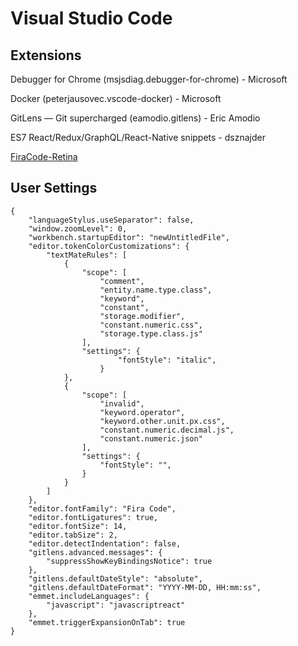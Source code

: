 # Visual Studio Code


## Extensions

Debugger for Chrome (msjsdiag.debugger-for-chrome) - Microsoft

Docker (peterjausovec.vscode-docker) - Microsoft

GitLens — Git supercharged (eamodio.gitlens) - Eric Amodio

ES7 React/Redux/GraphQL/React-Native snippets - dsznajder

[FiraCode-Retina](https://github.com/tonsky/FiraCode/blob/master/distr/ttf/FiraCode-Retina.ttf)


## User Settings

```
{
    "languageStylus.useSeparator": false,
    "window.zoomLevel": 0,
    "workbench.startupEditor": "newUntitledFile",
    "editor.tokenColorCustomizations": {
        "textMateRules": [
            {
                "scope": [
                    "comment",
                    "entity.name.type.class",
                    "keyword",
                    "constant",
                    "storage.modifier",
                    "constant.numeric.css",
                    "storage.type.class.js"
                ],
                "settings": {
                        "fontStyle": "italic",
                    }
            },
            {
                "scope": [
                    "invalid",
                    "keyword.operator",
                    "keyword.other.unit.px.css",
                    "constant.numeric.decimal.js",
                    "constant.numeric.json"
                ],
                "settings": {
                    "fontStyle": "",
                }
            }
        ]
    },
    "editor.fontFamily": "Fira Code",
    "editor.fontLigatures": true,
    "editor.fontSize": 14,
    "editor.tabSize": 2,
    "editor.detectIndentation": false,
    "gitlens.advanced.messages": {
        "suppressShowKeyBindingsNotice": true
    },
    "gitlens.defaultDateStyle": "absolute",
    "gitlens.defaultDateFormat": "YYYY-MM-DD, HH:mm:ss",
    "emmet.includeLanguages": {
        "javascript": "javascriptreact"
    },
    "emmet.triggerExpansionOnTab": true
}

```
